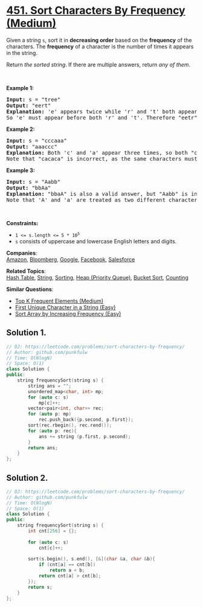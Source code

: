 # [451. Sort Characters By Frequency (Medium)](https://leetcode.com/problems/sort-characters-by-frequency/)

<p>Given a string <code>s</code>, sort it in <strong>decreasing order</strong> based on the <strong>frequency</strong> of the characters. The <strong>frequency</strong> of a character is the number of times it appears in the string.</p>

<p>Return <em>the sorted string</em>. If there are multiple answers, return <em>any of them</em>.</p>

<p>&nbsp;</p>
<p><strong>Example 1:</strong></p>

<pre><strong>Input:</strong> s = "tree"
<strong>Output:</strong> "eert"
<strong>Explanation:</strong> 'e' appears twice while 'r' and 't' both appear once.
So 'e' must appear before both 'r' and 't'. Therefore "eetr" is also a valid answer.
</pre>

<p><strong>Example 2:</strong></p>

<pre><strong>Input:</strong> s = "cccaaa"
<strong>Output:</strong> "aaaccc"
<strong>Explanation:</strong> Both 'c' and 'a' appear three times, so both "cccaaa" and "aaaccc" are valid answers.
Note that "cacaca" is incorrect, as the same characters must be together.
</pre>

<p><strong>Example 3:</strong></p>

<pre><strong>Input:</strong> s = "Aabb"
<strong>Output:</strong> "bbAa"
<strong>Explanation:</strong> "bbaA" is also a valid answer, but "Aabb" is incorrect.
Note that 'A' and 'a' are treated as two different characters.
</pre>

<p>&nbsp;</p>
<p><strong>Constraints:</strong></p>

<ul>
	<li><code>1 &lt;= s.length &lt;= 5 * 10<sup>5</sup></code></li>
	<li><code>s</code> consists of uppercase and lowercase English letters and digits.</li>
</ul>


**Companies**:  
[Amazon](https://leetcode.com/company/amazon), [Bloomberg](https://leetcode.com/company/bloomberg), [Google](https://leetcode.com/company/google), [Facebook](https://leetcode.com/company/facebook), [Salesforce](https://leetcode.com/company/salesforce)

**Related Topics**:  
[Hash Table](https://leetcode.com/tag/hash-table/), [String](https://leetcode.com/tag/string/), [Sorting](https://leetcode.com/tag/sorting/), [Heap (Priority Queue)](https://leetcode.com/tag/heap-priority-queue/), [Bucket Sort](https://leetcode.com/tag/bucket-sort/), [Counting](https://leetcode.com/tag/counting/)

**Similar Questions**:
* [Top K Frequent Elements (Medium)](https://leetcode.com/problems/top-k-frequent-elements/)
* [First Unique Character in a String (Easy)](https://leetcode.com/problems/first-unique-character-in-a-string/)
* [Sort Array by Increasing Frequency (Easy)](https://leetcode.com/problems/sort-array-by-increasing-frequency/)

## Solution 1.

```cpp
// OJ: https://leetcode.com/problems/sort-characters-by-frequency/
// Author: github.com/punkfulw
// Time: O(NlogN)
// Space: O(1)
class Solution {
public:
    string frequencySort(string s) {
        string ans = "";
        unordered_map<char, int> mp;
        for (auto c: s)
            mp[c]++;
        vector<pair<int, char>> rec;
        for (auto p: mp)
            rec.push_back({p.second, p.first});
        sort(rec.rbegin(), rec.rend());
        for (auto p: rec){
            ans += string (p.first, p.second);
        }
        return ans;
    }
};
```

## Solution 2.

```cpp
// OJ: https://leetcode.com/problems/sort-characters-by-frequency/
// Author: github.com/punkfulw
// Time: O(NlogN)
// Space: O(1)
class Solution {
public:
    string frequencySort(string s) {
        int cnt[256] = {};
        
        for (auto c: s)
            cnt[c]++;
        
        sort(s.begin(), s.end(), [&](char &a, char &b){
            if (cnt[a] == cnt[b])
                return a < b;
            return cnt[a] > cnt[b];
        });
        return s;
    }
};
```
